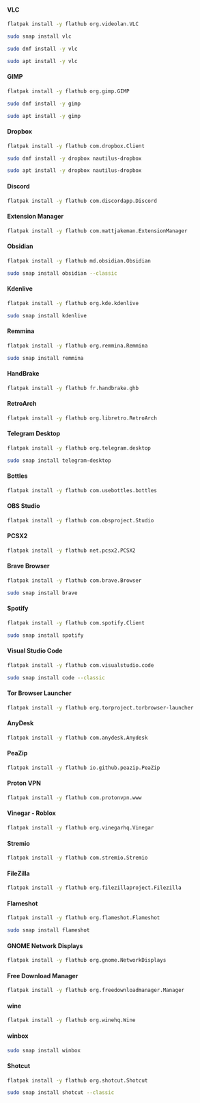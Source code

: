 
#### VLC
```bash
flatpak install -y flathub org.videolan.VLC

```

```bash
sudo snap install vlc

```

```bash
sudo dnf install -y vlc

```

```bash
sudo apt install -y vlc

```

#### GIMP
```bash
flatpak install -y flathub org.gimp.GIMP

```

```bash
sudo dnf install -y gimp

```

```bash
sudo apt install -y gimp

```

#### Dropbox
```bash
flatpak install -y flathub com.dropbox.Client

```

```bash
sudo dnf install -y dropbox nautilus-dropbox

```

```bash
sudo apt install -y dropbox nautilus-dropbox

```

#### Discord
```bash
flatpak install -y flathub com.discordapp.Discord

```
#### Extension Manager
```bash
flatpak install -y flathub com.mattjakeman.ExtensionManager

```

#### Obsidian
```bash
flatpak install -y flathub md.obsidian.Obsidian

```

```bash
sudo snap install obsidian --classic

```

#### Kdenlive
```bash
flatpak install -y flathub org.kde.kdenlive

```

```bash
sudo snap install kdenlive

```

#### Remmina
```bash
flatpak install -y flathub org.remmina.Remmina

```

```bash
sudo snap install remmina

```

#### HandBrake
```bash
flatpak install -y flathub fr.handbrake.ghb

```
#### RetroArch
```bash
flatpak install -y flathub org.libretro.RetroArch

```
#### Telegram Desktop
```bash
flatpak install -y flathub org.telegram.desktop

```

```bash
sudo snap install telegram-desktop

```

#### Bottles
```bash
flatpak install -y flathub com.usebottles.bottles

```
#### OBS Studio
```bash
flatpak install -y flathub com.obsproject.Studio

```
#### PCSX2
```bash
flatpak install -y flathub net.pcsx2.PCSX2

```
#### Brave Browser
```bash
flatpak install -y flathub com.brave.Browser

```

```bash
sudo snap install brave

```

#### Spotify
```bash
flatpak install -y flathub com.spotify.Client

```

```bash
sudo snap install spotify

```

#### Visual Studio Code
```bash
flatpak install -y flathub com.visualstudio.code

```

```bash
sudo snap install code --classic

```

#### Tor Browser Launcher
```bash
flatpak install -y flathub org.torproject.torbrowser-launcher

```

#### AnyDesk
```bash
flatpak install -y flathub com.anydesk.Anydesk

```

#### PeaZip
```bash
flatpak install -y flathub io.github.peazip.PeaZip

```

#### Proton VPN
```bash
flatpak install -y flathub com.protonvpn.www

```

#### Vinegar - Roblox
```bash
flatpak install -y flathub org.vinegarhq.Vinegar

```

#### Stremio
```bash
flatpak install -y flathub com.stremio.Stremio

```

#### FileZilla
```bash
flatpak install -y flathub org.filezillaproject.Filezilla

```

#### Flameshot
```bash
flatpak install -y flathub org.flameshot.Flameshot

```

```bash
sudo snap install flameshot

```

#### GNOME Network Displays
```bash
flatpak install -y flathub org.gnome.NetworkDisplays

```

#### Free Download Manager
```bash
flatpak install -y flathub org.freedownloadmanager.Manager

```

#### wine
```bash
flatpak install -y flathub org.winehq.Wine

```

#### winbox
```bash
sudo snap install winbox

```

#### Shotcut
```bash
flatpak install -y flathub org.shotcut.Shotcut

```

```bash
sudo snap install shotcut --classic

```
